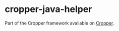 # cropper-java-helper

Part of the Cropper framework avaliable on [Cropper].

[Cropper]:https://github.com/ismaro3/cropper

